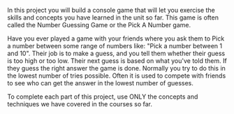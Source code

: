 In this project you will build a console game that will let you exercise the skills and concepts you have learned in the unit so far. This game is often called the Number Guessing Game or the Pick A Number game.

Have you ever played a game with your friends where you ask them to Pick a number between some range of numbers like: "Pick a number between 1 and 10". Their job is to make a guess, and you tell them whether their guess is too high or too low. Their next guess is based on what you've told them. If they guess the right answer the game is done. Normally you try to do this in the lowest number of tries possible. Often it is used to compete with friends to see who can get the answer in the lowest number of guesses.

To complete each part of this project, use ONLY the concepts and techniques we have covered in the courses so far.
